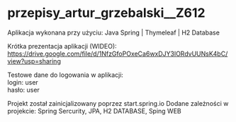 # przepisy_artur_grzebalski__Z612

Aplikacja wykonana przy użyciu: Java Spring | Thymeleaf | H2 Database 

Krótka prezentacja aplikacji (WIDEO): https://drive.google.com/file/d/1NfzGfoPOxeCa6wxDJY3lORdvUUNsK4bC/view?usp=sharing

Testowe dane do logowania w aplikacji:<br>
login: user <br>
hasło: user

Projekt został zainicjalizowany poprzez start.spring.io
Dodane zależności w projekcie: Spring Sercurity, JPA, H2 DATABASE, Sping WEB
